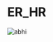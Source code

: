 # ER_HR


![abhi](https://user-images.githubusercontent.com/96467900/170266736-bf108f81-8419-4c98-8545-d93972798364.png)
